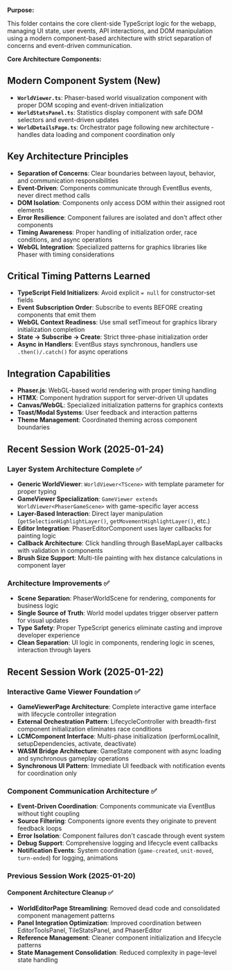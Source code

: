 **Purpose:**

This folder contains the core client-side TypeScript logic for the webapp, managing UI state, user events, API interactions, and DOM manipulation using a modern component-based architecture with strict separation of concerns and event-driven communication.

**Core Architecture Components:**

## Modern Component System (New)

*   **`WorldViewer.ts`**: Phaser-based world visualization component with proper DOM scoping and event-driven initialization  
*   **`WorldStatsPanel.ts`**: Statistics display component with safe DOM selectors and event-driven updates
*   **`WorldDetailsPage.ts`**: Orchestrator page following new architecture - handles data loading and component coordination only

## Key Architecture Principles

*   **Separation of Concerns**: Clear boundaries between layout, behavior, and communication responsibilities
*   **Event-Driven**: Components communicate through EventBus events, never direct method calls  
*   **DOM Isolation**: Components only access DOM within their assigned root elements
*   **Error Resilience**: Component failures are isolated and don't affect other components
*   **Timing Awareness**: Proper handling of initialization order, race conditions, and async operations
*   **WebGL Integration**: Specialized patterns for graphics libraries like Phaser with timing considerations

## Critical Timing Patterns Learned

*   **TypeScript Field Initializers**: Avoid explicit `= null` for constructor-set fields
*   **Event Subscription Order**: Subscribe to events BEFORE creating components that emit them
*   **WebGL Context Readiness**: Use small setTimeout for graphics library initialization completion
*   **State → Subscribe → Create**: Strict three-phase initialization order
*   **Async in Handlers**: EventBus stays synchronous, handlers use `.then()/.catch()` for async operations

## Integration Capabilities

*   **Phaser.js**: WebGL-based world rendering with proper timing handling
*   **HTMX**: Component hydration support for server-driven UI updates  
*   **Canvas/WebGL**: Specialized initialization patterns for graphics contexts
*   **Toast/Modal Systems**: User feedback and interaction patterns
*   **Theme Management**: Coordinated theming across component boundaries

## Recent Session Work (2025-01-24)

### Layer System Architecture Complete ✅
*   **Generic WorldViewer**: `WorldViewer<TScene>` with template parameter for proper typing
*   **GameViewer Specialization**: `GameViewer extends WorldViewer<PhaserGameScene>` with game-specific layer access
*   **Layer-Based Interaction**: Direct layer manipulation (`getSelectionHighlightLayer()`, `getMovementHighlightLayer()`, etc.)
*   **Editor Integration**: PhaserEditorComponent uses layer callbacks for painting logic
*   **Callback Architecture**: Click handling through BaseMapLayer callbacks with validation in components
*   **Brush Size Support**: Multi-tile painting with hex distance calculations in component layer

### Architecture Improvements ✅
*   **Scene Separation**: PhaserWorldScene for rendering, components for business logic
*   **Single Source of Truth**: World model updates trigger observer pattern for visual updates
*   **Type Safety**: Proper TypeScript generics eliminate casting and improve developer experience
*   **Clean Separation**: UI logic in components, rendering logic in scenes, interaction through layers

## Recent Session Work (2025-01-22)

### Interactive Game Viewer Foundation ✅
*   **GameViewerPage Architecture**: Complete interactive game interface with lifecycle controller integration
*   **External Orchestration Pattern**: LifecycleController with breadth-first component initialization eliminates race conditions
*   **LCMComponent Interface**: Multi-phase initialization (performLocalInit, setupDependencies, activate, deactivate)
*   **WASM Bridge Architecture**: GameState component with async loading and synchronous gameplay operations
*   **Synchronous UI Pattern**: Immediate UI feedback with notification events for coordination only

### Component Communication Architecture ✅  
*   **Event-Driven Coordination**: Components communicate via EventBus without tight coupling
*   **Source Filtering**: Components ignore events they originate to prevent feedback loops
*   **Error Isolation**: Component failures don't cascade through event system
*   **Debug Support**: Comprehensive logging and lifecycle event callbacks
*   **Notification Events**: System coordination (`game-created`, `unit-moved`, `turn-ended`) for logging, animations

### Previous Session Work (2025-01-20)

#### Component Architecture Cleanup ✅
*   **WorldEditorPage Streamlining**: Removed dead code and consolidated component management patterns
*   **Panel Integration Optimization**: Improved coordination between EditorToolsPanel, TileStatsPanel, and PhaserEditor
*   **Reference Management**: Cleaner component initialization and lifecycle patterns
*   **State Management Consolidation**: Reduced complexity in page-level state handling
